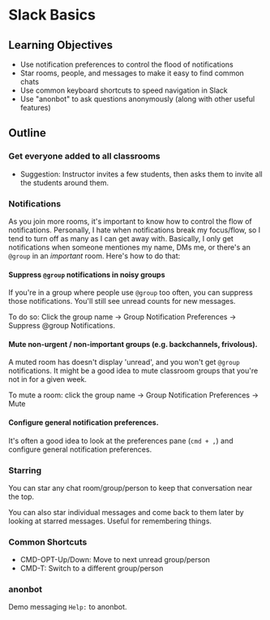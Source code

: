 # Slack Basics

## Learning Objectives

* Use notification preferences to control the flood of notifications
* Star rooms, people, and messages to make it easy to find common chats
* Use common keyboard shortcuts to speed navigation in Slack
* Use "anonbot" to ask questions anonymously (along with other useful features)

## Outline

### Get everyone added to all classrooms

- Suggestion: Instructor invites a few students, then asks them to invite all the students around them.

### Notifications

As you join more rooms, it's important to know how to control the flow of
notifications. Personally, I hate when notifications break my focus/flow, so I
tend to turn off as many as I can get away with. Basically, I only get
notifications when someone mentiones my name, DMs me, or there's an `@group` in
an *important* room. Here's how to do that:

#### Suppress `@group` notifications in noisy groups

If you're in a group where people use `@group` too often, you can suppress
those notifications. You'll still see unread counts for new messages.

To do so:
Click the group name -> Group Notification Preferences -> Suppress @group Notifications.

#### Mute non-urgent / non-important groups (e.g. backchannels, frivolous).

A muted room has doesn't display 'unread', and you won't get `@group` notifications. It might be a good idea to mute classroom groups that you're not in for a given week.

To mute a room:
click the group name -> Group Notification Preferences -> Mute

#### Configure general notification preferences.

It's often a good idea to look at the preferences pane (`cmd + ,`) and configure general notification preferences.


### Starring

You can star any chat room/group/person to keep that conversation near the top.

You can also star individual messages and come back to them later by looking at
starred messages. Useful for remembering things.

### Common Shortcuts

* CMD-OPT-Up/Down:  Move to next unread group/person
* CMD-T: Switch to a different group/person

### anonbot

Demo messaging `Help:` to anonbot.
